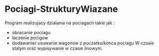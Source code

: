 # Pociagi-StrukturyWiazane
Program realizujacy dzialania na pociagach takie jak :
- obracanie pociagu
- laczenie pocigow
- dodawanie/ usuwanie wagonow z poczatku/konca pociagu
W czasie stalym oraz wypisywanie w czasie linowym.
